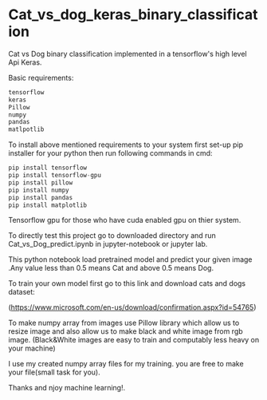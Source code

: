 # Cat_vs_dog_keras_binary_classification

Cat vs Dog binary classification implemented in a tensorflow's high level Api Keras.

Basic requirements:

```javascript
tensorflow 
keras 
Pillow
numpy 
pandas
matlpotlib
```

To install above mentioned requirements to your system first set-up pip installer for your python then run following commands in cmd:

```javascript
pip install tensorflow
pip install tensorflow-gpu
pip install pillow
pip install numpy
pip install pandas
pip install matplotlib
```
Tensorflow gpu for those who have cuda enabled gpu on thier system.

To directly test this project go to downloaded directory and run Cat_vs_Dog_predict.ipynb in jupyter-notebook or jupyter lab.

This python notebook load pretrained model and predict your given image .Any value less than 0.5 means Cat and above 0.5 means Dog.

To train your own model first go to this link and download cats and dogs dataset:

(https://www.microsoft.com/en-us/download/confirmation.aspx?id=54765)

To make numpy array from images use Pillow library which allow us to resize image and also allow us to make black and white image from rgb image. (Black&White images are easy to train and computably less heavy on your machine)

I use my created numpy array files for my training. you are free to make your file(small task for you).




Thanks and njoy machine learning!.
